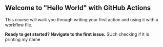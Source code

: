 ## Welcome to "Hello World" with GitHub Actions

This course will walk you through writing your first action and using it with a workflow file. 

**Ready to get started? Navigate to the first issue.**
SUch checking if it is printing my name
